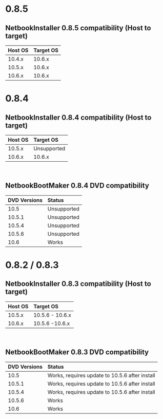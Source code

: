 # 0.8.5 #
## NetbookInstaller 0.8.5 compatibility (Host to target) ##
| Host OS	|	Target OS		|
|:--------|:-----------|
| 10.4.x        |     10.6.x |
| 10.5.x		|	10.6.x     |
| 10.6.x		|	10.6.x     |

# 0.8.4 #

## NetbookInstaller 0.8.4 compatibility (Host to target) ##
| Host OS	|	Target OS		|
|:--------|:-----------|
| 10.5.x		|	Unsupported	|
| 10.6.x		|	10.6.x     |


<br />

## NetbookBootMaker 0.8.4 DVD compatibility ##
| DVD Versions	| Status |
|:-------------|:-------|
| 10.5			      | Unsupported	|
| 10.5.1		     | Unsupported |
| 10.5.4		     | Unsupported |
| 10.5.6		     | Unsupported |
| 10.6			      | Works  |

# 0.8.2 / 0.8.3 #

## NetbookInstaller 0.8.3 compatibility (Host to target) ##
| Host OS	|	Target OS		|
|:--------|:-----------|
| 10.5.x		|	10.5.6 - 10.6.x	|
| 10.6.x		|	10.5.6 -10.6.x |


<br />

## NetbookBootMaker 0.8.3 DVD compatibility ##
| DVD Versions	| Status |
|:-------------|:-------|
| 10.5			      | Works, requires update to 10.5.6 after install	|
| 10.5.1		     | Works, requires update to 10.5.6 after install |
| 10.5.4		     | Works, requires update to 10.5.6 after install |
| 10.5.6		     | Works  |
| 10.6			      | Works  |